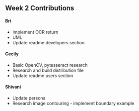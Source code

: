 ## Week 2 Contributions

#### Bri
* Implement OCR return
* UML
* Update readme developers section
#### Cecily
* Basic OpenCV, pytesseract research
* Research and build distribution file
* Update readme users section
#### Shivani
* Update persona
* Research image contouring - implement boundary example